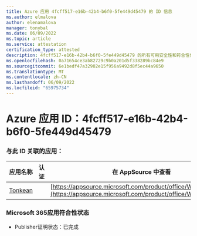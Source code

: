 ```yaml
---
title: Azure 应用 4fcff517-e16b-42b4-b6f0-5fe449d45479 的 ID 信息
ms.author: elmalova
author: elenamalova
manager: tonybal
ms.date: 06/09/2022
ms.topic: article
ms.service: attestation
certification_type: attested
description: 4fcff517-e16b-42b4-b6f0-5fe449d45479 的所有可用安全性和符合性信息。
ms.openlocfilehash: 0a71654ce3ab82729c9b0a201d5f338289bc84e9
ms.sourcegitcommit: 6e1bedf47a32902e15f956a9492d8f5ec44a9650
ms.translationtype: MT
ms.contentlocale: zh-CN
ms.lasthandoff: 06/09/2022
ms.locfileid: "65975734"
---
```

# <a name="azure-app-id-4fcff517-e16b-42b4-b6f0-5fe449d45479"></a>Azure 应用 ID：4fcff517-e16b-42b4-b6f0-5fe449d45479


### <a name="apps-associated-with-this-id"></a>与此 ID 关联的应用：
| **应用名称** | **认证** | **在 AppSource 中查看** |
|--------------|---------------|-----------------------|
| [Tonkean](../forward/WA104381749.md) |  | [https://appsource.microsoft.com/product/office/WA104381749](https://appsource.microsoft.com/product/office/WA104381749) |

### <a name="microsoft-365-app-compliance-status"></a>Microsoft 365应用符合性状态
- Publisher证明状态：已完成
